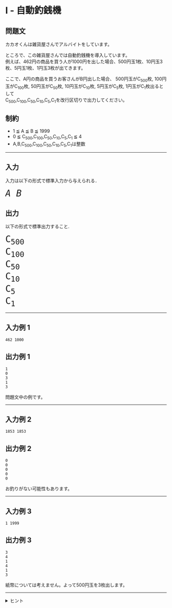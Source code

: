 # I - 自動釣銭機

## 問題文

カカオくんは雑貨屋さんでアルバイトをしています。  

ところで、この雑貨屋さんでは自動釣銭機を導入しています。  
例えば、462円の商品を買う人が1000円を出した場合、500円玉1枚、10円玉3枚、5円玉1枚、1円玉3枚が出てきます。  

ここで、A円の商品を買うお客さんがB円出した場合、
500円玉がC<sub>500</sub>枚,
100円玉がC<sub>100</sub>枚,
50円玉がC<sub>50</sub>枚,
10円玉がC<sub>10</sub>枚,
5円玉がC<sub>5</sub>枚,
1円玉がC<sub>1</sub>枚出るとして  
C<sub>500</sub>,C<sub>100</sub>,C<sub>50</sub>,C<sub>10</sub>,C<sub>5</sub>,C<sub>1</sub>を改行区切りで出力してください。


## 制約
* 1 ≦ A ≦ B ≦ 1999
* 0 ≦ C<sub>500</sub>,C<sub>100</sub>,C<sub>50</sub>,C<sub>10</sub>,C<sub>5</sub>,C<sub>1</sub> ≦ 4
* A,B,C<sub>500</sub>,C<sub>100</sub>,C<sub>50</sub>,C<sub>10</sub>,C<sub>5</sub>,C<sub>1</sub>は整数
***
## 入力
入力は以下の形式で標準入力から与えられる．

<pre>
<span style = "font-size: 200%"><var>A</var> <var>B</var>
</pre>
## 出力
以下の形式で標準出力すること.
<pre>
<span style = "font-size: 200%">C<sub>500</sub>  
C<sub>100</sub>  
C<sub>50</sub>  
C<sub>10</sub>  
C<sub>5</sub>  
C<sub>1</sub>  
</pre>
***
## 入力例 1
```
462 1000
```
## 出力例 1
```
1  
0
3
1
3
```
問題文中の例です。
***
## 入力例 2
```
1853 1853
```
## 出力例 2
```
0
0
0
0
0
```
お釣りがない可能性もあります。
* **
## 入力例 3
```
1 1999
```
## 出力例 3
```
3
4
1
4
1
3
```
紙幣については考えません。よって500円玉を3枚出します。
***
<details>
<summary>ヒント</summary>

これ以上n円引けなくなるまでn円引き続け、n円を引いた回数を考えてみよう。  
例)1999->1499->999->499は500を3回引いたら、これ以上引けなくなりました。もう500は必要ありません。もっと細かい数字で引きましょう。
</details>
